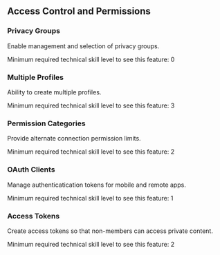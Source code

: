 ## Access Control and Permissions


### Privacy Groups

Enable management and selection of privacy groups.
<!-- TODO: full description for Privacy Groups -->

Minimum required technical skill level to see this feature: 0


### Multiple Profiles

Ability to create multiple profiles.
<!-- TODO: full description for Multiple Profiles -->

Minimum required technical skill level to see this feature: 3


### Permission Categories

Provide alternate connection permission limits.
<!-- TODO: full description for Permission Categories -->

Minimum required technical skill level to see this feature: 2


### OAuth Clients

Manage authenticatication tokens for mobile and remote apps.
<!-- TODO: full description for OAuth Clients -->

Minimum required technical skill level to see this feature: 1


### Access Tokens

Create access tokens so that non-members can access private content.
<!-- TODO: full description for Access Tokens -->

Minimum required technical skill level to see this feature: 2
